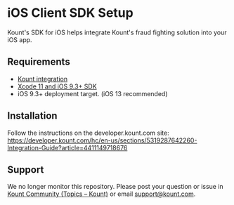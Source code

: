 iOS Client SDK Setup
====================

Kount's SDK for iOS helps integrate Kount's fraud fighting solution into your iOS app.

## Requirements

-   [Kount integration](http://www.kount.com/fraud-detection-software)
-   [Xcode 11 and iOS 9.3+ SDK](https://developer.apple.com/xcode/download/)
-   iOS 9.3+ deployment target. (iOS 13 recommended)

## Installation

Follow the instructions on the developer.kount.com site:  https://developer.kount.com/hc/en-us/sections/5319287642260-Integration-Guide?article=4411149718676

## Support
We no longer monitor this repository. Please post your question or issue in [Kount Community (Topics – Kount)](https://support.kount.com/hc/en-us/community/topics) or email support@kount.com.

